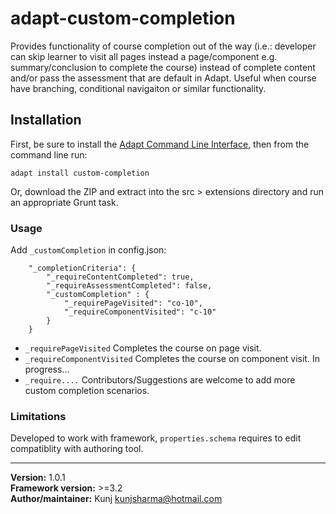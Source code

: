 # adapt-custom-completion  
    
Provides functionality of course completion out of the way (i.e.: developer can skip learner to visit all pages instead a page/component e.g. summary/conclusion to complete the course) instead of complete content and/or pass the assessment that are default in Adapt. Useful when course have branching, conditional navigaiton or similar functionality.

## Installation

First, be sure to install the [Adapt Command Line Interface](https://github.com/cajones/adapt-cli), then from the command line run:

    adapt install custom-completion

Or, download the ZIP and extract into the src > extensions directory and run an appropriate Grunt task.


### Usage

Add `_customCompletion` in config.json:

```
	"_completionCriteria": {
        "_requireContentCompleted": true,
        "_requireAssessmentCompleted": false,
        "_customCompletion" : {
            "_requirePageVisited": "co-10",
            "_requireComponentVisited": "c-10"
        }
    }
```

* `_requirePageVisited` Completes the course on page visit.
* `_requireComponentVisited` Completes the course on component visit. In progress...
* `_require....` Contributors/Suggestions are welcome to add more custom completion scenarios.


### Limitations

Developed to work with framework, `properties.schema` requires to edit compatiblity with authoring tool.

----------------------------
**Version:**  1.0.1  
**Framework version:** >=3.2  
**Author/maintainer:** Kunj <kunjsharma@hotmail.com>  
